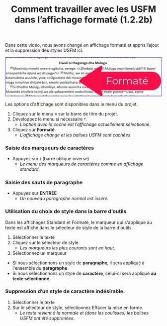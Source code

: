 ﻿---
title: Comment travailler avec les USFM dans l’affichage formaté (1.2.2b)
---

Dans cette vidéo, nous avons changé en affichage formaté et appris l’ajout et la suppression des styles USFM ici.

![](../media/66b503036e5988be48dd90578f64ece7.png)

Les options d'affichage sont disponibles dans le menu du projet.

1.  Cliquez sur le menu **≡** sur la barre de titre du projet.
1.  Développez le menu si nécessaire ˅.
    - *L’option avec la coche est l’affichage actuellement sélectionné*.
1.  Cliquez sur **Formaté**.
    - *L'affichage change et les balises USFM sont cachées*.

### Saisie des marqueurs de caractères

- Appuyez sur \\ (barre oblique inverse)
   - *Le menu des marqueurs de caractères comme en affichage standard*.

##### 

### Saisie des sauts de paragraphe

- Appuyez sur **ENTRÉE**
    - *Un nouveau paragraphe normal est inséré*.

### Utilisation du choix de style dans la barre d’outils

Dans les affichages Standard et Formaté, le marqueur qui s'applique au texte est affiché dans le sélecteur de style de la barre d'outils.

1.  Sélectionner le texte
1.  Cliquez sur le sélecteur de style.
    - *Les marqueurs les plus courants sont  en haut*.
1.  Sélectionnez un marqueur
- Si nous sélectionnons un style de **paragraphe**, il sera appliqué à l'ensemble du **paragraphe**.
- Si nous sélectionnons un style de **caractère**, celui-ci sera appliqué **au texte sélectionné**.

### Suppression d’un style de caractère indésirable.

1.  Sélectionner le texte
1.  Sur le sélecteur de style, sélectionnez Effacer la mise en forme.
    - *Le texte revient à la normale et (dans les coulisses) les balises USFM ont été supprimées*.


